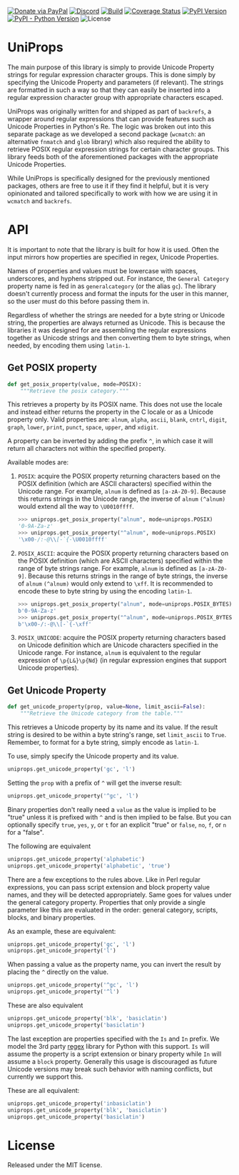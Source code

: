 [![Donate via PayPal][donate-image]][donate-link]
[![Discord][discord-image]][discord-link]
[![Build][github-ci-image]][github-ci-link]
[![Coverage Status][codecov-image]][codecov-link]
[![PyPI Version][pypi-image]][pypi-link]
[![PyPI - Python Version][python-image]][pypi-link]
![License][license-image-mit]

# UniProps

The main purpose of this library is simply to provide Unicode Property strings for regular expression character groups.
This is done simply by specifying the Unicode Property and parameters (if relevant). The strings are formatted in such
a way so that they can easily be inserted into a regular expression character group with appropriate characters escaped.

UniProps was originally written for and shipped as part of `backrefs`, a wrapper around regular expressions that can
provide features such as Unicode Properties in Python's Re. The logic was broken out into this separate package as we
developed a second package (`wcmatch`: an alternative `fnmatch` and `glob` library) which also required the ability to
retrieve POSIX regular expression strings for certain character groups. This library feeds both of the aforementioned
packages with the appropriate Unicode Properties.

While UniProps is specifically designed for the previously mentioned packages, others are free to use it if they find it
helpful, but it is very opinionated and tailored specifically to work with how we are using it in `wcmatch` and
`backrefs`.

# API

It is important to note that the library is built for how it is used. Often the input mirrors how properties are
specified in regex, Unicode Properties.

Names of properties and values must be lowercase with spaces, underscores, and hyphens stripped out. For instance, the
`General Category` property name is fed in as `generalcategory` (or the alias `gc`). The library doesn't currently
process and format the inputs for the user in this manner, so the user must do this before passing them in.

Regardless of whether the strings are needed for a byte string or Unicode string, the properties are always returned as
Unicode. This is because the libraries it was designed for are assembling the regular expressions together as Unicode
strings and then converting them to byte strings, when needed, by encoding them using `latin-1`.

## Get POSIX property

```py
def get_posix_property(value, mode=POSIX):
    """Retrieve the posix category."""
```

This retrieves a property by its POSIX name. This does not use the locale and instead either returns the property in the
C locale or as a Unicode property only. Valid properties are: `alnum`, `alpha`, `ascii`, `blank`, `cntrl`, `digit`,
`graph`, `lower`, `print`, `punct`, `space`, `upper`, and `xdigit`.

A property can be inverted by adding the prefix `^`, in which case it will return all characters not within the
specified property.

Available modes are:

1. `POSIX`: acquire the POSIX property returning characters based on the POSIX definition (which are ASCII characters)
   specified within the Unicode range. For example, `alnum` is defined as `[a-zA-Z0-9]`. Because this returns strings in
   the Unicode range, the inverse of `alnum` `(^alnum)` would extend all the way to `\U0010ffff`.

    ```py
    >>> uniprops.get_posix_property("alnum", mode=uniprops.POSIX)
    '0-9A-Za-z'
    >>> uniprops.get_posix_property("^alnum", mode=uniprops.POSIX)
    '\x00-/:-@\\[-`{-\U0010ffff'
    ```

2. `POSIX_ASCII`: acquire the POSIX property returning characters based on the POSIX definition (which are ASCII
   characters) specified within the range of byte strings range. For example, `alnum` is defined as `[a-zA-Z0-9]`.
   Because this returns strings in the range of byte strings, the inverse of `alnum` `(^alnum)` would only extend to
   `\xff`. It is recommended to encode these to byte string by using the encoding `latin-1`.

    ```py
    >>> uniprops.get_posix_property("alnum", mode=uniprops.POSIX_BYTES).encode('latin-1')
    b'0-9A-Za-z'
    >>> uniprops.get_posix_property("^alnum", mode=uniprops.POSIX_BYTES).encode('latin-1')
    b'\x00-/:-@\\[-`{-\xff'
    ```

3. `POSIX_UNICODE`: acquire the POSIX property returning characters based on Unicode definition which are Unicode
   characters specified in the Unicode range. For instance, `alnum` is equivalent to the regular expression of
   `\p{L&}\p{Nd}` (in regular expression engines that support Unicode properties).

## Get Unicode Property

```py
def get_unicode_property(prop, value=None, limit_ascii=False):
    """Retrieve the Unicode category from the table."""
```

This retrieves a Unicode property by its name and its value. If the result string is desired to be within a byte
string's range, set `limit_ascii` to `True`. Remember, to format for a byte string, simply encode as `latin-1`.

To use, simply specify the Unicode property and its value.

```py
uniprops.get_unicode_property('gc', 'l')
```

Setting the `prop` with a prefix of `^` will get the inverse result:

```py
uniprops.get_unicode_property('^gc', 'l')
```

Binary properties don't really need a `value` as the value is implied to be "true" unless it is prefixed with `^` and is
then implied to be false. But you can optionally specify `true`, `yes`, `y`, or `t` for an explicit "true" or `false`,
`no`, `f`, or `n` for a "false".

The following are equivalent

```py
uniprops.get_unicode_property('alphabetic')
uniprops.get_unicode_property('alphabetic', 'true')
```

There are a few exceptions to the rules above. Like in Perl regular expressions, you can pass script extension and
block property value names, and they will be detected appropriately. Same goes for values under the general category
property. Properties that only provide a single parameter like this are evaluated in the order: general category,
scripts, blocks, and binary properties.

As an example, these are equivalent:

```py
uniprops.get_unicode_property('gc', 'l')
uniprops.get_unicode_property('l')
```

When passing a value as the property name, you can invert the result by placing the `^` directly on the value.

```py
uniprops.get_unicode_property('^gc', 'l')
uniprops.get_unicode_property('^l')
```

These are also equivalent

```py
uniprops.get_unicode_property('blk', 'basiclatin')
uniprops.get_unicode_property('basiclatin')
```

The last exception are properties specified with the `Is` and `In` prefix. We model the 3rd party
[regex](https://bitbucket.org/mrabarnett/mrab-regex/src/hg/) library for Python with this support. `Is` will assume the
property is a script extension or binary property while `In` will assume a `block` property. Generally this usage is
discouraged as future Unicode versions may break such behavior with naming conflicts, but currently we support this.

These are all equivalent:

```py
uniprops.get_unicode_property('inbasiclatin')
uniprops.get_unicode_property('blk', 'basiclatin')
uniprops.get_unicode_property('basiclatin')
```

# License

Released under the MIT license.

[github-ci-image]: https://github.com/facelessuser/uniprops/workflows/build/badge.svg?branch=master&event=push
[github-ci-link]: https://github.com/facelessuser/uniprops/actions?query=workflow%3Abuild+branch%3Amaster
[discord-image]: https://img.shields.io/discord/678289859768745989?logo=discord&logoColor=aaaaaa&color=mediumpurple&labelColor=333333
[discord-link]:https://discord.gg/TWs8Tgr
[codecov-image]: https://img.shields.io/codecov/c/github/facelessuser/uniprops/master.svg?logo=codecov&logoColor=aaaaaa&labelColor=333333
[codecov-link]: https://codecov.io/github/facelessuser/uniprops
[pypi-image]: https://img.shields.io/pypi/v/uniprops.svg?logo=pypi&logoColor=aaaaaa&labelColor=333333
[pypi-link]: https://pypi.python.org/pypi/uniprops
[python-image]: https://img.shields.io/pypi/pyversions/uniprops?logo=python&logoColor=aaaaaa&labelColor=333333
[license-image-mit]: https://img.shields.io/badge/license-MIT-blue.svg?labelColor=333333
[donate-image]: https://img.shields.io/badge/Donate-PayPal-3fabd1?logo=paypal
[donate-link]: https://www.paypal.me/facelessuser
